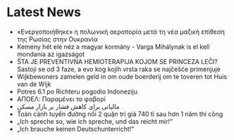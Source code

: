 # Latest News
-  «Ενεργοποιήθηκε» η πολωνική αεροπορία μετά τη νέα μαζική επίθεση της Ρωσίας στην Ουκρανία
-  Kemény hét elé néz a magyar kormány - Varga Mihálynak is el kell mondania az igazságot
-  ŠTA JE PREVENTIVNA HEMIOTERAPIJA KOJOM SE PRINCEZA LEČI? Sastoji se od 3 faze, a evo kog kojih vrsta raka se najčešće primenjuje
-  Wijkbewoners zamelen geld in om oude boerderij om te toveren tot Huis van de Wijk
-  Potres 6.1 po Richteru pogodio Indoneziju
-  ΑΠΟΕΛ: Παραμένει το φαβορί
-  مالیاتی برای کاهش فشار بر بازار مسکن
-  Toàn cảnh tuyến đường nối 2 quận trị giá 740 tỉ sau hơn 1 năm thi công
-  „Ich spreche so, wie ich spreche, und das reicht mir!“
-  „Ich brauche keinen Deutschunterricht!“
